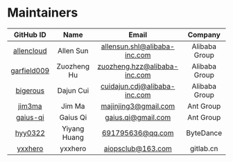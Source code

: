 # Maintainers

<!-- markdownlint-disable -->

|                   GitHub ID                   |     Name     |            Email             |    Company    |
| :-------------------------------------------: | :----------: | :--------------------------: | :-----------: |
|  [allencloud](https://github.com/allencloud)  |  Allen Sun   | allensun.shl@alibaba-inc.com | Alibaba Group |
| [garfield009](https://github.com/garfield009) | Zuozheng Hu  | zuozheng.hzz@alibaba-inc.com | Alibaba Group |
|    [bigerous](https://github.com/bigerous)    |  Dajun Cui   | cuidajun.cdj@alibaba-inc.com | Alibaba Group |
|      [jim3ma](https://github.com/jim3ma)      |    Jim Ma    |     majinjing3@gmail.com     |   Ant Group   |
|    [gaius-qi](https://github.com/gaius-qi)    |   Gaius Qi   |      gaius.qi@gmail.com      |   Ant Group   |
|     [hyy0322](https://github.com/hyy0322)     | Yiyang Huang |       691795636@qq.com       |   ByteDance   |
|     [yxxhero](https://github.com/yxxhero)     |   yxxhero    |      aiopsclub@163.com       |   gitlab.cn   |

<!-- markdownlint-restore -->
